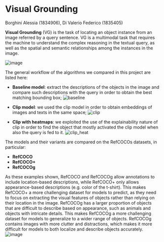 # Visual Grounding

Borghini Alessia (1834906), Di Valerio Federico (1835405)

**Visual Grounding** (VG) is the task of locating an object instance from an image referred by a query sentence. VG is a multimodal task that requires the machine to understand the complex reasoning in the textual query, as well as the spatial and semantic relationships among the instances in the image.

![image](https://github.com/ABorghini/VP_Visual_Grounding/assets/80713403/3f1765ca-8be1-4d54-873e-dc1b78041928)

The general workflow of the algorithms we compared in this project are listed here:
- **Baseline model**: extract the descriptions of the objects in the image and compare such descriptions with the query in order to obtain the best matching bounding box;
![baseline](https://github.com/ABorghini/VP_Visual_Grounding/assets/80713403/9d376b2b-b72d-4e16-b1f3-49d07e6f622f)

- **Clip model**: we used the clip model in order to obtain embeddings of images and texts in the same space;
![clip](https://github.com/ABorghini/VP_Visual_Grounding/assets/80713403/5cc450cf-cf12-4088-9dc7-10840a85f7a0)

- **Clip with heatmaps**: we exploited the use of the explainability nature of clip in order to find the object that mostly activated the clip model when also the query is fed to it. 
![clip_heat](https://github.com/ABorghini/VP_Visual_Grounding/assets/80713403/f5d3853f-0cb5-4e1f-9620-d1ebf118a83d)

The models and their variants are compared on the RefCOCOs datasets, in particular:
- **RefCOCO**
- **RefCOCO+**
- **RefCOCOg**

As these examples shown, RefCOCO and RefCOCOg allow annotations to include location-based descriptions, while RefCOCO+ only allows appearance-based descriptions (e.g. color of the t-shirt). This makes RefCOCO+ a more challenging dataset for models to predict, as they need to focus on extracting the visual features of objects rather than relying on their location in the image.
RefCOCOg has a larger proportion of objects that are difficult to describe based on appearance, such as animals and objects with intricate details. This makes RefCOCOg a more challenging dataset for models to generalize to a wider range of objects.
RefCOCOg contains images with more clutter and distractions, which makes it more difficult for models to both localize and describe objects accurately.
![image](https://github.com/ABorghini/VP_Visual_Grounding/assets/80713403/cb45ad62-29ee-497d-af77-0f1503bac747)


